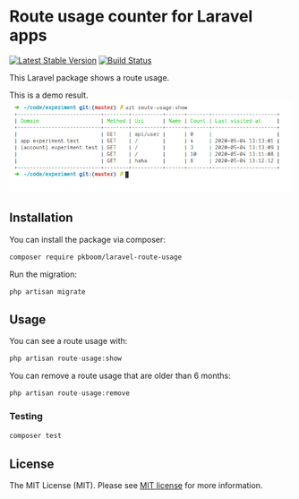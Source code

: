 # Route usage counter for Laravel apps

[![Latest Stable Version](https://poser.pugx.org/pkboom/laravel-calm/v/stable)](https://packagist.org/packages/pkboom/laravel-calm)
[![Build Status](https://travis-ci.com/pkboom/laravel-route-usage.svg?branch=master)](https://travis-ci.com/pkboom/laravel-route-usage)

This Laravel package shows a route usage.

This is a demo result.
<img src="/images/result.png" width="800"  title="result">

## Installation

You can install the package via composer:

```bash
composer require pkboom/laravel-route-usage
```

Run the migration:

```bash
php artisan migrate
```

## Usage

You can see a route usage with:

```php
php artisan route-usage:show
```

You can remove a route usage that are older than 6 months:

```php
php artisan route-usage:remove
```

### Testing

```bash
composer test
```

## License

The MIT License (MIT). Please see [MIT license](http://opensource.org/licenses/MIT) for more information.
